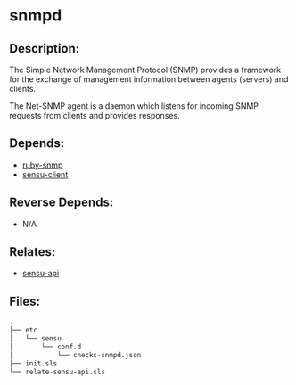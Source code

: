 # snmpd

## Description:

The Simple Network Management Protocol (SNMP) provides a framework for the exchange of management information between agents (servers) and clients.

The Net-SNMP agent is a daemon which listens for incoming SNMP requests from clients and provides responses.

## Depends:

  -  [ruby-snmp](/salt/ruby-snmp)
  -  [sensu-client](/salt/sensu-client)

## Reverse Depends:

  -  N/A

## Relates:

  -  [sensu-api](/salt/sensu-api)

## Files:

```bash
.
├── etc
│   └── sensu
│       └── conf.d
│           └── checks-snmpd.json
├── init.sls
└── relate-sensu-api.sls
```
